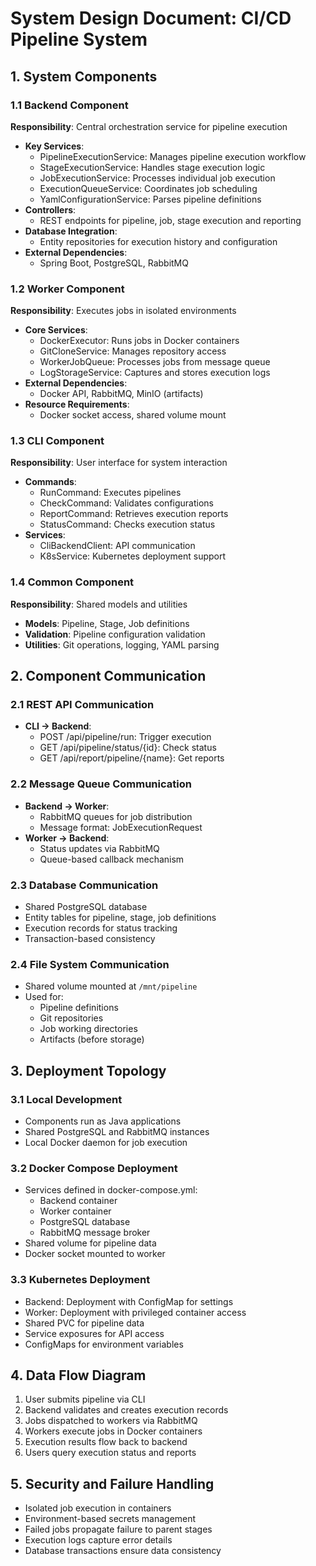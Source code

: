 # System Design Document: CI/CD Pipeline System

## 1. System Components

### 1.1 Backend Component
**Responsibility**: Central orchestration service for pipeline execution
- **Key Services**:
    - PipelineExecutionService: Manages pipeline execution workflow
    - StageExecutionService: Handles stage execution logic
    - JobExecutionService: Processes individual job execution
    - ExecutionQueueService: Coordinates job scheduling
    - YamlConfigurationService: Parses pipeline definitions
- **Controllers**:
    - REST endpoints for pipeline, job, stage execution and reporting
- **Database Integration**:
    - Entity repositories for execution history and configuration
- **External Dependencies**:
    - Spring Boot, PostgreSQL, RabbitMQ

### 1.2 Worker Component
**Responsibility**: Executes jobs in isolated environments
- **Core Services**:
    - DockerExecutor: Runs jobs in Docker containers
    - GitCloneService: Manages repository access
    - WorkerJobQueue: Processes jobs from message queue
    - LogStorageService: Captures and stores execution logs
- **External Dependencies**:
    - Docker API, RabbitMQ, MinIO (artifacts)
- **Resource Requirements**:
    - Docker socket access, shared volume mount

### 1.3 CLI Component
**Responsibility**: User interface for system interaction
- **Commands**:
    - RunCommand: Executes pipelines
    - CheckCommand: Validates configurations
    - ReportCommand: Retrieves execution reports
    - StatusCommand: Checks execution status
- **Services**:
    - CliBackendClient: API communication
    - K8sService: Kubernetes deployment support

### 1.4 Common Component
**Responsibility**: Shared models and utilities
- **Models**: Pipeline, Stage, Job definitions
- **Validation**: Pipeline configuration validation
- **Utilities**: Git operations, logging, YAML parsing

## 2. Component Communication

### 2.1 REST API Communication
- **CLI → Backend**:
    - POST /api/pipeline/run: Trigger execution
    - GET /api/pipeline/status/{id}: Check status
    - GET /api/report/pipeline/{name}: Get reports

### 2.2 Message Queue Communication
- **Backend → Worker**:
    - RabbitMQ queues for job distribution
    - Message format: JobExecutionRequest
- **Worker → Backend**:
    - Status updates via RabbitMQ
    - Queue-based callback mechanism

### 2.3 Database Communication
- Shared PostgreSQL database
- Entity tables for pipeline, stage, job definitions
- Execution records for status tracking
- Transaction-based consistency

### 2.4 File System Communication
- Shared volume mounted at `/mnt/pipeline`
- Used for:
    - Pipeline definitions
    - Git repositories
    - Job working directories
    - Artifacts (before storage)

## 3. Deployment Topology

### 3.1 Local Development
- Components run as Java applications
- Shared PostgreSQL and RabbitMQ instances
- Local Docker daemon for job execution

### 3.2 Docker Compose Deployment
- Services defined in docker-compose.yml:
    - Backend container
    - Worker container
    - PostgreSQL database
    - RabbitMQ message broker
- Shared volume for pipeline data
- Docker socket mounted to worker

### 3.3 Kubernetes Deployment
- Backend: Deployment with ConfigMap for settings
- Worker: Deployment with privileged container access
- Shared PVC for pipeline data
- Service exposures for API access
- ConfigMaps for environment variables

## 4. Data Flow Diagram
1. User submits pipeline via CLI
2. Backend validates and creates execution records
3. Jobs dispatched to workers via RabbitMQ
4. Workers execute jobs in Docker containers
5. Execution results flow back to backend
6. Users query execution status and reports

## 5. Security and Failure Handling
- Isolated job execution in containers
- Environment-based secrets management
- Failed jobs propagate failure to parent stages
- Execution logs capture error details
- Database transactions ensure data consistency